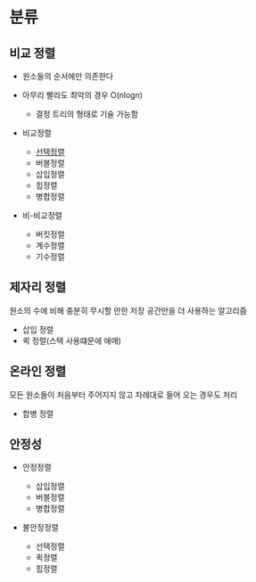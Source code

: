 # 분류

## 비교 정렬

- 원소들의 순서에만 의존한다

- 아무리 빨라도 최악의 경우 O(nlogn)
  - 결정 트리의 형태로 기술 가능함

- 비교정렬
  - [선택정렬](https://github.com/hyuna919/CS-Study/blob/main/Algorithm/Sorting/%EC%84%A0%ED%83%9D%EC%A0%95%EB%A0%AC.md)
  - 버블정렬
  - 삽입정렬
  - 힙정렬
  - 병합정렬

- 비-비교정렬
  - 버킷정렬
  - 계수정렬
  - 기수정렬


## 제자리 정렬

원소의 수에 비해 충분히 무시할 만한 저장 공간만을 더 사용하는 알고리즘

- 삽입 정렬
- 퀵 정렬(스택 사용떄문에 애매)



## 온라인 정렬

모든 원소들이 처음부터 주어지지 않고 차례대로 들어 오는 경우도 처리

- 합병 정렬


## 안정성
- 안정정렬
  - 삽입정렬
  - 버블정렬
  - 병합정렬

- 불안정정렬
  - 선택정렬
  - 퀵정렬
  - 힙정렬
